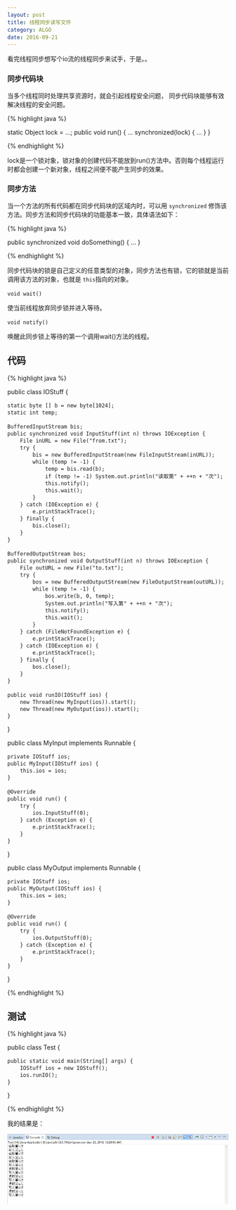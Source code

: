 ```yaml
---
layout: post
title: 线程同步读写文件
category: ALGO
date: 2016-09-21
---
```


看完线程同步想写个io流的线程同步来试手，于是。。

### 同步代码块

当多个线程同时处理共享资源时，就会引起线程安全问题， 同步代码块能够有效解决线程的安全问题。

{% highlight java %}

static Object lock = ...;
public void run() {
	...
	synchronized(lock) {
		...
	}
}

{% endhighlight %}

lock是一个锁对象，锁对象的创建代码不能放到run()方法中。否则每个线程运行时都会创建一个新对象，线程之间便不能产生同步的效果。

### 同步方法

当一个方法的所有代码都在同步代码块的区域内时，可以用 `synchronized` 修饰该方法。同步方法和同步代码块的功能基本一致，具体语法如下：

{% highlight java %}

public synchronized void doSomething() {
	...
}

{% endhighlight %}

同步代码块的锁是自己定义的任意类型的对象，同步方法也有锁，它的锁就是当前调用该方法的对象，也就是 `this`指向的对象。

`void wait()`

使当前线程放弃同步锁并进入等待。

`void notify()`

唤醒此同步锁上等待的第一个调用wait()方法的线程。

## 代码

{% highlight java %}

public class IOStuff {

	static byte [] b = new byte[1024];
	static int temp;
	
	BufferedInputStream bis;
	public synchronized void InputStuff(int n) throws IOException {
		File inURL = new File("from.txt");
		try {
			bis = new BufferedInputStream(new FileInputStream(inURL));
			while (temp != -1) {
				temp = bis.read(b);
				if (temp != -1) System.out.println("读取第" + ++n + "次");
				this.notify();
				this.wait();
			}
		} catch (IOException e) {
			e.printStackTrace();
		} finally {
			bis.close();
		}
	}
	
	BufferedOutputStream bos;
	public synchronized void OutputStuff(int n) throws IOException {
		File outURL = new File("to.txt");
		try {
			bos = new BufferedOutputStream(new FileOutputStream(outURL));
			while (temp != -1) {
				bos.write(b, 0, temp);
				System.out.println("写入第" + ++n + "次");
				this.notify();
				this.wait();
			}
		} catch (FileNotFoundException e) {
			e.printStackTrace();
		} catch (IOException e) {
			e.printStackTrace();
		} finally {
			bos.close();
		}
	}

	public void runIO(IOStuff ios) {
		new Thread(new MyInput(ios)).start();
		new Thread(new MyOutput(ios)).start();
	}
}

public class MyInput implements Runnable {

	private IOStuff ios;
	public MyInput(IOStuff ios) {
		this.ios = ios;
	}
	
	@Override
	public void run() {
		try {
			ios.InputStuff(0);
		} catch (Exception e) {
			e.printStackTrace();
		}
	}
}

public class MyOutput implements Runnable {

	private IOStuff ios;
	public MyOutput(IOStuff ios) {
		this.ios = ios;
	}

	@Override
	public void run() {
		try {
			ios.OutputStuff(0);
		} catch (Exception e) {
			e.printStackTrace();
		}
	}
}

{% endhighlight %}

## 测试

{% highlight java %}

public class Test {

	public static void main(String[] args) {
		IOStuff ios = new IOStuff();
		ios.runIO();
	}
}

{% endhighlight %}

我的结果是：

![result](/images/thsync-java/result.png)
